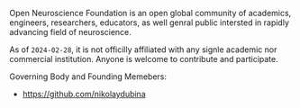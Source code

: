 Open Neuroscience Foundation is an open global community of academics, engineers, researchers, educators, as well genral public intersted in rapidly advancing field of neuroscience.

As of `2024-02-28`, it is not officilly affiliated with any signle academic nor commercial institution.
Anyone is welcome to contribute and participate.

Governing Body and Founding Memebers:
- https://github.com/nikolaydubina
